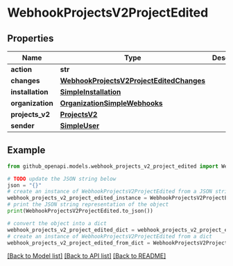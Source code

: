# WebhookProjectsV2ProjectEdited


## Properties

Name | Type | Description | Notes
------------ | ------------- | ------------- | -------------
**action** | **str** |  | 
**changes** | [**WebhookProjectsV2ProjectEditedChanges**](WebhookProjectsV2ProjectEditedChanges.md) |  | 
**installation** | [**SimpleInstallation**](SimpleInstallation.md) |  | [optional] 
**organization** | [**OrganizationSimpleWebhooks**](OrganizationSimpleWebhooks.md) |  | 
**projects_v2** | [**ProjectsV2**](ProjectsV2.md) |  | 
**sender** | [**SimpleUser**](SimpleUser.md) |  | 

## Example

```python
from github_openapi.models.webhook_projects_v2_project_edited import WebhookProjectsV2ProjectEdited

# TODO update the JSON string below
json = "{}"
# create an instance of WebhookProjectsV2ProjectEdited from a JSON string
webhook_projects_v2_project_edited_instance = WebhookProjectsV2ProjectEdited.from_json(json)
# print the JSON string representation of the object
print(WebhookProjectsV2ProjectEdited.to_json())

# convert the object into a dict
webhook_projects_v2_project_edited_dict = webhook_projects_v2_project_edited_instance.to_dict()
# create an instance of WebhookProjectsV2ProjectEdited from a dict
webhook_projects_v2_project_edited_from_dict = WebhookProjectsV2ProjectEdited.from_dict(webhook_projects_v2_project_edited_dict)
```
[[Back to Model list]](../README.md#documentation-for-models) [[Back to API list]](../README.md#documentation-for-api-endpoints) [[Back to README]](../README.md)


